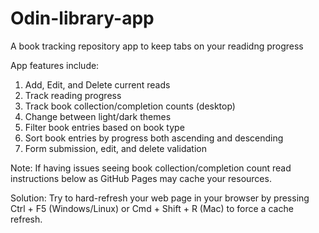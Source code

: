 # Odin-library-app

A book tracking repository app to keep tabs on your readidng progress

App features include:

1. Add, Edit, and Delete current reads
2. Track reading progress
3. Track book collection/completion counts (desktop)
4. Change between light/dark themes
5. Filter book entries based on book type
6. Sort book entries by progress both ascending and descending
7. Form submission, edit, and delete validation

Note: If having issues seeing book collection/completion count read instructions below as GitHub Pages may cache your resources.

Solution: Try to hard-refresh your web page in your browser by pressing Ctrl + F5 (Windows/Linux) or Cmd + Shift + R (Mac) to force a cache refresh.
